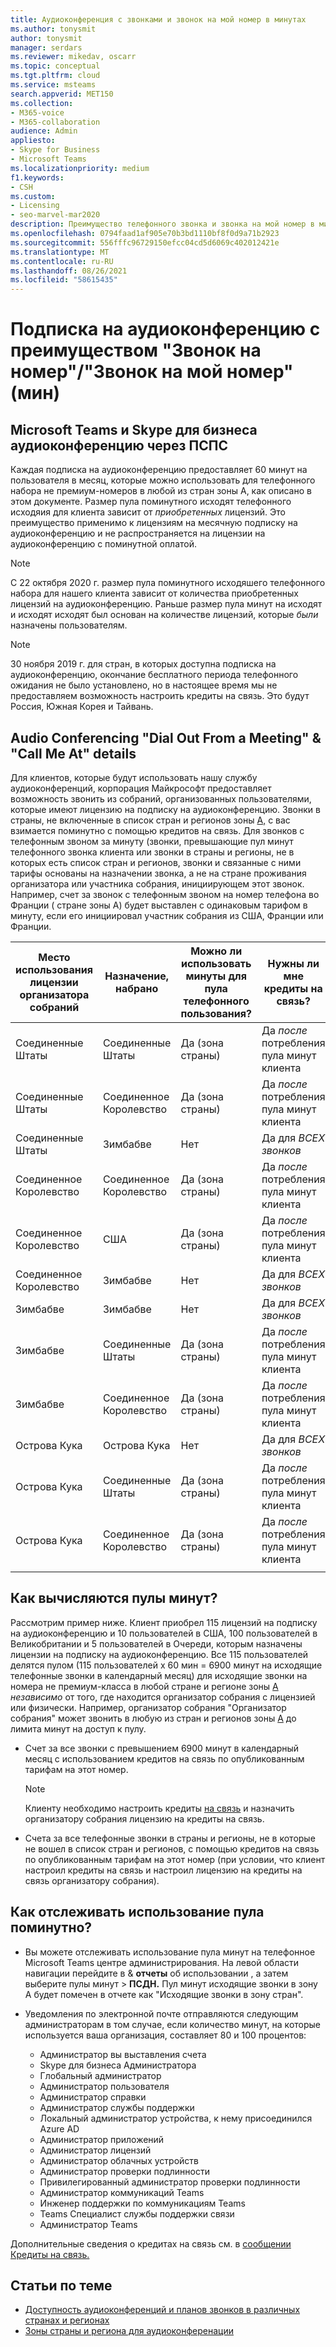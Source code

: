 ```yaml
---
title: Аудиоконференция с звонками и звонок на мой номер в минутах
ms.author: tonysmit
author: tonysmit
manager: serdars
ms.reviewer: mikedav, oscarr
ms.topic: conceptual
ms.tgt.pltfrm: cloud
ms.service: msteams
search.appverid: MET150
ms.collection:
- M365-voice
- M365-collaboration
audience: Admin
appliesto:
- Skype for Business
- Microsoft Teams
ms.localizationpriority: medium
f1.keywords:
- CSH
ms.custom:
- Licensing
- seo-marvel-mar2020
description: Преимущество телефонного звонка и звонка на мой номер в минутах. С 1 декабря 2019 г. каждая подписка на аудиоконференцию предоставляет 60 минут на пользователя в месяц в страны зоны A.
ms.openlocfilehash: 0794faad1af905e70b3bd1110bf8f0d9a71b2923
ms.sourcegitcommit: 556fffc96729150efcc04cd5d6069c402012421e
ms.translationtype: MT
ms.contentlocale: ru-RU
ms.lasthandoff: 08/26/2021
ms.locfileid: "58615435"
---
```

# <a name="audio-conferencing-subscription-dial-outcall-me-at-minutes-benefit"></a>Подписка на аудиоконференцию с преимуществом "Звонок на номер"/"Звонок на мой номер" (мин)

## <a name="microsoft-teams-and-skype-for-business-pstn-audio-conferencing"></a>Microsoft Teams и Skype для бизнеса аудиоконференцию через ПСПС

Каждая подписка на аудиоконференцию предоставляет 60 минут на пользователя в месяц, которые можно использовать для телефонного набора не премиум-номеров в любой из стран зоны A, как описано в этом документе. Размер пула поминутного исходят телефонного исходяия для клиента зависит от *приобретенных* лицензий. Это преимущество применимо к лицензиям  на месячную подписку на аудиоконференцию и не распространяется на лицензии на аудиоконференцию с поминутной оплатой.

> [!NOTE]
> С 22 октября 2020 г. размер пула поминутного исходяшего  телефонного набора для нашего клиента зависит от количества приобретенных лицензий на аудиоконференцию. Раньше размер пула минут на исходят и исходят исходят был основан на количестве лицензий, которые *были* назначены пользователям.


> [!NOTE]
> 30 [](complimentary-dial-out-period.md) ноября 2019 г. для стран, в которых доступна подписка на аудиоконференцию, окончание бесплатного периода телефонного ожидания не было установлено, но в настоящее время мы не предоставляем возможность настроить кредиты на связь. Это будут Россия, Южная Корея и Тайвань.

## <a name="audio-conferencing-dial-out-from-a-meeting--call-me-at-details"></a>Audio Conferencing "Dial Out From a Meeting" & "Call Me At" details

Для клиентов, которые будут использовать нашу службу аудиоконференций, корпорация Майкрософт предоставляет возможность звонить из собраний, организованных пользователями, которые имеют лицензию на подписку на аудиоконференцию. Звонки в страны, не включенные в список стран и регионов зоны [A,](audio-conferencing-zones.md) с вас взимается поминутно с помощью кредитов на связь. Для звонков с телефонным звоном за минуту (звонки, превышающие пул минут [](audio-conferencing-zones.md) телефонного звонка клиента или звонки в страны и регионы, не в которых есть список стран и регионов, звонки и связанные с ними тарифы основаны на назначении звонка, а не на стране проживания организатора или участника собрания, инициирующем этот звонок. Например, счет за звонок с телефонным звоном на номер телефона во Франции ( стране зоны A) будет выставлен с одинаковым тарифом в минуту, если его инициировал участник собрания из США, Франции или Франции. 


|Место использования лицензии организатора собраний |Назначение, набрано |Можно ли использовать минуты для пула телефонного пользования?|Нужны ли мне кредиты на связь?|
|---------|---------|---------|---------|
|Соединенные Штаты |Соединенные Штаты |Да (зона страны) |Да *после* потребления пула минут клиента         |
|Соединенные Штаты |Соединенное Королевство|Да (зона страны) |  Да *после* потребления пула минут клиента       |
|Соединенные Штаты     |Зимбабве|    Нет     |     Да для *ВСЕХ звонков*    |
|Соединенное Королевство     |Соединенное Королевство|Да (зона страны) |  Да *после* потребления пула минут клиента       |
|Соединенное Королевство     |США |Да (зона страны) |  Да *после* потребления пула минут клиента       |
|Соединенное Королевство     |Зимбабве|    Нет     |   Да для *ВСЕХ звонков*      |
|Зимбабве     |Зимбабве|    Нет     |    Да для *ВСЕХ звонков*     |
|Зимбабве     |Соединенные Штаты | Да (зона страны) | Да *после* потребления пула минут клиента        |
|Зимбабве     |Соединенное Королевство | Да (зона страны) | Да *после* потребления пула минут клиента        |
|Острова Кука     |Острова Кука |   Нет      |    Да для *ВСЕХ звонков*     |
|Острова Кука     |Соединенные Штаты  | Да (зона страны) |  Да *после* потребления пула минут клиента       |
|Острова Кука     |Соединенное Королевство | Да (зона страны) | Да *после* потребления пула минут клиента        |
|    |         |         |         |

## <a name="how-are-minute-pools-calculated"></a>Как вычисляются пулы минут?

Рассмотрим пример ниже. Клиент приобрел 115 лицензий на подписку на аудиоконференцию и 10 пользователей в США, 100 пользователей в Великобритании и 5 пользователей в Очереди, которым назначены лицензии на подписку на аудиоконференцию. Все 115 пользователей делятся пулом (115 пользователей x 60 мин = 6900 минут на исходящие телефонные звонки в календарный месяц) для исходящие звонки на номера не премиум-класса в любой стране и регионе зоны [A](audio-conferencing-zones.md) *независимо* от того, где находится организатор собрания с лицензией или физически. Например, организатор собрания "Организатор собрания" может звонить в любую из стран и регионов зоны [A](audio-conferencing-zones.md) до лимита минут на доступ к пулу.

- Счет за все звонки с превышением 6900 минут в календарный месяц с использованием кредитов на связь по опубликованным тарифам на этот номер. 

   > [!NOTE]
   > Клиенту необходимо настроить кредиты [на связь](what-are-communications-credits.md) и назначить организатору собрания лицензию на кредиты на связь.

- Счета за все телефонные звонки [](audio-conferencing-zones.md) в страны и регионы, не в которые не вошел в список стран и регионов, с помощью кредитов на связь по опубликованным тарифам на этот номер (при условии, что клиент настроил кредиты на связь и настроил лицензию на кредиты на связь организатору собрания).

## <a name="how-can-i-monitor-minute-my-pool-usage"></a>Как отслеживать использование пула поминутно?

- Вы можете отслеживать использование пула минут на телефонное Microsoft Teams центре администрирования. На левой области навигации перейдите в & **отчеты** об использовании , а затем выберите пулы минут  >   **ПСДН.** Пул минут исходящие звонки в зону A будет помечен в отчете как "Исходящие звонки в зону стран".
- Уведомления по электронной почте отправляются следующим администраторам в том случае, если количество минут, на которые используется ваша организация, составляет 80 и 100 процентов:

  - Администратор вы выставления счета
  - Skype для бизнеса Администратора
  - Глобальный администратор 
  - Администратор пользователя
  - Администратор справки
  - Администратор службы поддержки
  - Локальный администратор устройства, к нему присоединился Azure AD 
  - Администратор приложений
  - Администратор лицензий
  - Администратор облачных устройств
  - Администратор проверки подлинности
  - Привилегированный администратор проверки подлинности
  - Администратор коммуникаций Teams
  - Инженер поддержки по коммуникациям Teams
  - Teams Специалист службы поддержки связи
  - Администратор Teams

Дополнительные сведения о кредитах на связь см. в [сообщении Кредиты на связь.](what-are-communications-credits.md)

## <a name="related-topics"></a>Статьи по теме

- [Доступность аудиоконференций и планов звонков в различных странах и регионах](country-and-region-availability-for-audio-conferencing-and-calling-plans/country-and-region-availability-for-audio-conferencing-and-calling-plans.md)
- [Зоны страны и региона для аудиоконференации](audio-conferencing-zones.md)

